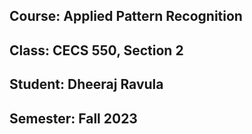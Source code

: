 ## Course: Applied Pattern Recognition
## Class: CECS 550, Section 2
## Student:  Dheeraj Ravula
## Semester: Fall 2023
